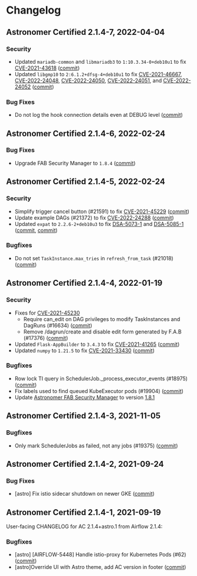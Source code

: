 # Changelog

Astronomer Certified 2.1.4-7, 2022-04-04
----------------------------------------

### Security

- Updated `mariadb-common` and `libmariadb3` to `1:10.3.34-0+deb10u1` to fix [CVE-2021-43618](https://nvd.nist.gov/vuln/detail/CVE-2021-43618) ([commit](https://github.com/astronomer/ap-airflow/commit/8642c845c719b14faf89d1901fcade24250ff78e))
- Updated `libgmp10` to `2:6.1.2+dfsg-4+deb10u1` to fix [CVE-2021-46667](https://nvd.nist.gov/vuln/detail/CVE-2021-46667), [CVE-2022-24048](https://nvd.nist.gov/vuln/detail/CVE-2022-24048), [CVE-2022-24050](https://nvd.nist.gov/vuln/detail/CVE-2022-24050), [CVE-2022-24051](https://nvd.nist.gov/vuln/detail/CVE-2022-24051), and [CVE-2022-24052](https://nvd.nist.gov/vuln/detail/CVE-2022-24052) ([commit](https://github.com/astronomer/ap-airflow/commit/8642c845c719b14faf89d1901fcade24250ff78e))

### Bug Fixes

- Do not log the hook connection details even at DEBUG level ([commit](https://github.com/astronomer/airflow/commit/053e4eb2ddd1c0b2eeae437ea7fec1edf32b90df))

Astronomer Certified 2.1.4-6, 2022-02-24
----------------------------------------

### Bug Fixes

- Upgrade FAB Security Manager to `1.8.4` ([commit](https://github.com/astronomer/ap-airflow/commit/0bd531351cdc37dd0fbd6d76c3b680615b31241e))

Astronomer Certified 2.1.4-5, 2022-02-24
----------------------------------------

### Security

- Simplify trigger cancel button (#21591) to fix [CVE-2021-45229](https://nvd.nist.gov/vuln/detail/CVE-2021-45229) ([commit](https://github.com/astronomer/airflow/commit/4ee86ad2eec68f0c14f077392f75048dcadfb7e0))
- Update example DAGs (#21372) to fix [CVE-2022-24288](https://nvd.nist.gov/vuln/detail/CVE-2022-24288) ([commit](https://github.com/astronomer/airflow/commit/4e1ab17316d2a1ad9e343a10220fcbb63b928747))
- Updated `expat` to `2.2.6-2+deb10u3` to fix [DSA-5073-1](https://security-tracker.debian.org/tracker/DSA-5073-1) and [DSA-5085-1](https://security-tracker.debian.org/tracker/DSA-5085-1) ([commit](https://github.com/astronomer/ap-airflow/commit/b875830c3ccb8ad0d232d99e962fecc7ea639bc9), [commit](https://github.com/astronomer/ap-airflow/commit/4ffca19f5428ed2911dd30f1ac10064b8a0bb7ea))

### Bugfixes

- Do not set `TaskInstance.max_tries` in `refresh_from_task` (#21018) ([commit](https://github.com/astronomer/airflow/commit/70d195a9ab184788a7df0dc466ee088c2daed7b5))


Astronomer Certified 2.1.4-4, 2022-01-19
----------------------------------------

### Security

- Fixes for [CVE-2021-45230](https://nvd.nist.gov/vuln/detail/CVE-2021-45230)
    - Require can_edit on DAG privileges to modify TaskInstances and DagRuns (#16634) ([commit](https://github.com/astronomer/airflow/commit/e9f0f90d1e85259fdfb6aa9e3023dd27daedd7eb))
    - Remove /dagrun/create and disable edit form generated by F.A.B (#17376) ([commit](https://github.com/astronomer/airflow/commit/fa28024bd38cad8d62476e19f595ad1faffa0b1e))
- Updated `Flask-AppBuilder` to `3.4.3` to fix [CVE-2021-41265](https://nvd.nist.gov/vuln/detail/CVE-2021-41265) ([commit](https://github.com/astronomer/ap-airflow/commit/b7ce051b726978691f6f37cb1f2f00a3c88da56f))
- Updated `numpy` to `1.21.5` to fix [CVE-2021-33430](https://nvd.nist.gov/vuln/detail/CVE-2021-33430) ([commit](https://github.com/astronomer/ap-airflow/commit/953ec71d9228f0c6558d4cd9aa74b8ddb5dfd141))

### Bugfixes

- Row lock TI query in SchedulerJob._process_executor_events (#18975) ([commit](https://github.com/astronomer/airflow/commit/d161134d540be46d6a641dd85df1a31a2cd80779))
- Fix labels used to find queued KubeExecutor pods (#19904) ([commit](https://github.com/astronomer/airflow/commit/9cea8217a940dea45d6d3255a1f4284e5efcf150))
- Update [Astronomer FAB Security Manager](https://github.com/astronomer/astronomer-fab-securitymanager) to version [1.8.1](https://github.com/astronomer/astronomer-fab-securitymanager/releases/tag/v1.8.1)

Astronomer Certified 2.1.4-3, 2021-11-05
----------------------------------------

### Bugfixes

- Only mark SchedulerJobs as failed, not any jobs (#19375) ([commit](https://github.com/astronomer/airflow/commit/207154417))

Astronomer Certified 2.1.4-2, 2021-09-24
--------------------------------------------

### Bug Fixes

- [astro] Fix istio sidecar shutdown on newer GKE ([commit](https://github.com/astronomer/airflow/commit/cbd50ef0a))

Astronomer Certified 2.1.4-1, 2021-09-19
----------------------------------------

User-facing CHANGELOG for AC 2.1.4+astro.1 from Airflow 2.1.4:

### Bugfixes

- [astro] [AIRFLOW-5448] Handle istio-proxy for Kubernetes Pods (#62) ([commit](https://github.com/astronomer/airflow/commit/01d3f16))
- [astro]Override UI with Astro theme, add AC version in footer ([commit](https://github.com/astronomer/airflow/commit/d4dfd21))
